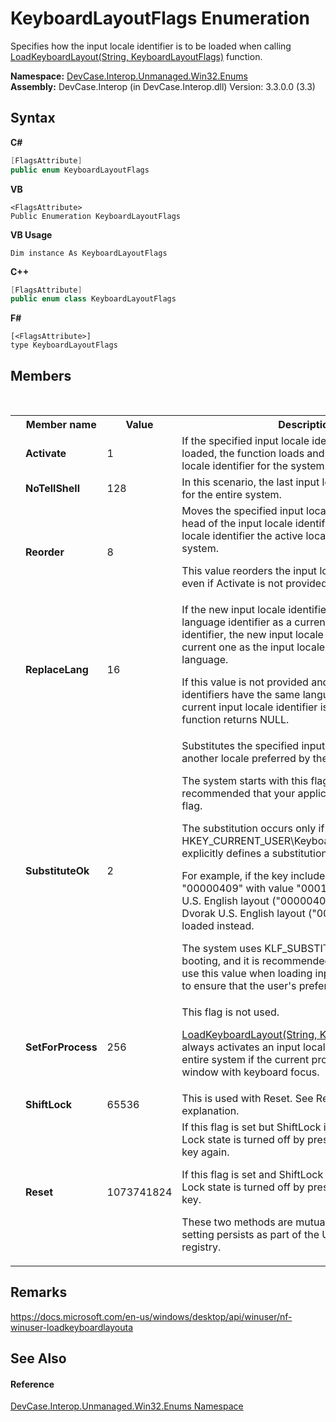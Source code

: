 # KeyboardLayoutFlags Enumeration
 

Specifies how the input locale identifier is to be loaded when calling <a href="M_DevCase_Interop_Unmanaged_Win32_NativeMethods_LoadKeyboardLayout">LoadKeyboardLayout(String, KeyboardLayoutFlags)</a> function.

**Namespace:**&nbsp;<a href="N_DevCase_Interop_Unmanaged_Win32_Enums">DevCase.Interop.Unmanaged.Win32.Enums</a><br />**Assembly:**&nbsp;DevCase.Interop (in DevCase.Interop.dll) Version: 3.3.0.0 (3.3)

## Syntax

**C#**<br />
``` C#
[FlagsAttribute]
public enum KeyboardLayoutFlags
```

**VB**<br />
``` VB
<FlagsAttribute>
Public Enumeration KeyboardLayoutFlags
```

**VB Usage**<br />
``` VB Usage
Dim instance As KeyboardLayoutFlags
```

**C++**<br />
``` C++
[FlagsAttribute]
public enum class KeyboardLayoutFlags
```

**F#**<br />
``` F#
[<FlagsAttribute>]
type KeyboardLayoutFlags
```


## Members
&nbsp;<table><tr><th></th><th>Member name</th><th>Value</th><th>Description</th></tr><tr><td /><td target="F:DevCase.Interop.Unmanaged.Win32.Enums.KeyboardLayoutFlags.Activate">**Activate**</td><td>1</td><td>If the specified input locale identifier is not already loaded, the function loads and activates the input locale identifier for the system.</td></tr><tr><td /><td target="F:DevCase.Interop.Unmanaged.Win32.Enums.KeyboardLayoutFlags.NoTellShell">**NoTellShell**</td><td>128</td><td>In this scenario, the last input locale identifier is set for the entire system.</td></tr><tr><td /><td target="F:DevCase.Interop.Unmanaged.Win32.Enums.KeyboardLayoutFlags.Reorder">**Reorder**</td><td>8</td><td>Moves the specified input locale identifier to the head of the input locale identifier list, making that locale identifier the active locale identifier for the system. 

 This value reorders the input locale identifier list even if Activate is not provided.</td></tr><tr><td /><td target="F:DevCase.Interop.Unmanaged.Win32.Enums.KeyboardLayoutFlags.ReplaceLang">**ReplaceLang**</td><td>16</td><td>If the new input locale identifier has the same language identifier as a current input locale identifier, the new input locale identifier replaces the current one as the input locale identifier for that language. 

 If this value is not provided and the input locale identifiers have the same language identifiers, the current input locale identifier is not replaced and the function returns NULL.</td></tr><tr><td /><td target="F:DevCase.Interop.Unmanaged.Win32.Enums.KeyboardLayoutFlags.SubstituteOk">**SubstituteOk**</td><td>2</td><td>Substitutes the specified input locale identifier with another locale preferred by the user. 

 The system starts with this flag set, and it is recommended that your application always use this flag. 

 The substitution occurs only if the registry key HKEY_CURRENT_USER\Keyboard\Layout\Substitutes explicitly defines a substitution locale. 

 For example, if the key includes the value name "00000409" with value "00010409", loading the U.S. English layout ("00000409") causes the Dvorak U.S. English layout ("00010409") to be loaded instead. 

 The system uses KLF_SUBSTITUTE_OK when booting, and it is recommended that all applications use this value when loading input locale identifiers to ensure that the user's preference is selected.</td></tr><tr><td /><td target="F:DevCase.Interop.Unmanaged.Win32.Enums.KeyboardLayoutFlags.SetForProcess">**SetForProcess**</td><td>256</td><td>This flag is not used. 

<a href="M_DevCase_Interop_Unmanaged_Win32_NativeMethods_LoadKeyboardLayout">LoadKeyboardLayout(String, KeyboardLayoutFlags)</a> always activates an input locale identifier for the entire system if the current process owns the window with keyboard focus.</td></tr><tr><td /><td target="F:DevCase.Interop.Unmanaged.Win32.Enums.KeyboardLayoutFlags.ShiftLock">**ShiftLock**</td><td>65536</td><td>This is used with Reset. See Reset for an explanation.</td></tr><tr><td /><td target="F:DevCase.Interop.Unmanaged.Win32.Enums.KeyboardLayoutFlags.Reset">**Reset**</td><td>1073741824</td><td>If this flag is set but ShiftLock is not set, the Caps Lock state is turned off by pressing the Caps Lock key again. 

 If this flag is set and ShiftLock is also set, the Caps Lock state is turned off by pressing either SHIFT key. 

 These two methods are mutually exclusive, and the setting persists as part of the User's profile in the registry.</td></tr></table>

## Remarks
<a href="https://docs.microsoft.com/en-us/windows/desktop/api/winuser/nf-winuser-loadkeyboardlayouta" target="_blank">https://docs.microsoft.com/en-us/windows/desktop/api/winuser/nf-winuser-loadkeyboardlayouta</a>

## See Also


#### Reference
<a href="N_DevCase_Interop_Unmanaged_Win32_Enums">DevCase.Interop.Unmanaged.Win32.Enums Namespace</a><br />